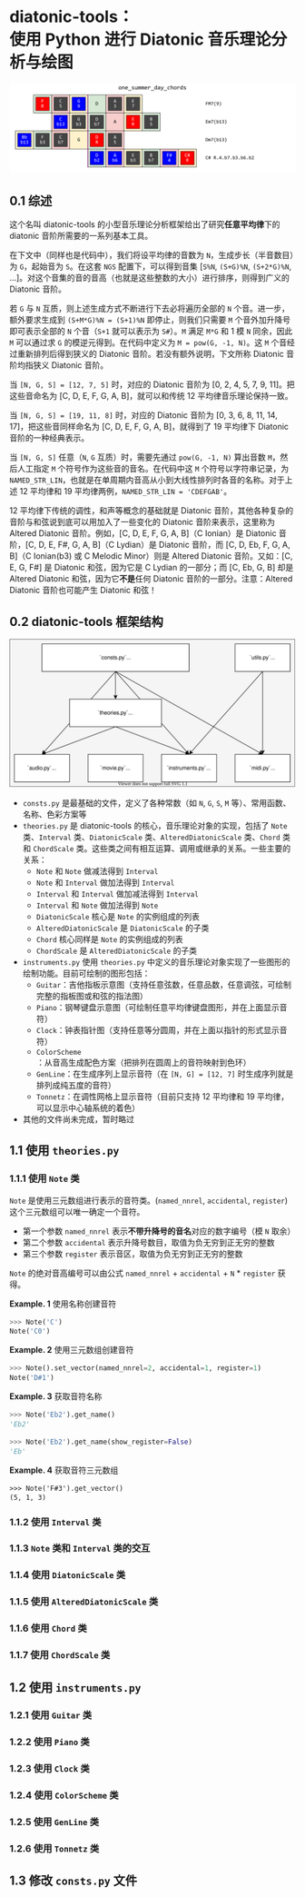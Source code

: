 # diatonic-tools：<br>使用 Python 进行 Diatonic 音乐理论分析与绘图

![1_gen_line_chord_test](README.assets/1_gen_line_chord_test.svg)

## 0.1  综述

这个名叫 diatonic-tools 的小型音乐理论分析框架给出了研究**任意平均律**下的 diatonic 音阶所需要的一系列基本工具。

在下文中（同样也是代码中），我们将设平均律的音数为 `N`，生成步长（半音数目）为 `G`，起始音为 `S`。在这套 `NGS` 配置下，可以得到音集 [`S%N`, `(S+G)%N`, `(S+2*G)%N`, ...]。对这个音集的音的音高（也就是这些整数的大小）进行排序，则得到广义的 Diatonic 音阶。

若 `G` 与 `N` 互质，则上述生成方式不断进行下去必将遍历全部的 `N` 个音。进一步，额外要求生成到 `(S+M*G)%N = (S+1)%N` 即停止，则我们只需要 `M` 个音外加升降号即可表示全部的 `N` 个音（`S+1` 就可以表示为 `S#`）。`M` 满足 `M*G` 和 1 模 `N` 同余，因此 `M` 可以通过求 `G` 的模逆元得到。在代码中定义为 `M = pow(G, -1, N)`。这 `M` 个音经过重新排列后得到狭义的 Diatonic 音阶。若没有额外说明，下文所称 Diatonic 音阶均指狭义 Diatonic 音阶。

当 `[N, G, S] = [12, 7, 5]` 时，对应的 Diatonic 音阶为 [0, 2, 4, 5, 7, 9, 11]。把这些音命名为 [C, D, E, F, G, A, B]，就可以和传统 12 平均律音乐理论保持一致。

当 `[N, G, S] = [19, 11, 8]` 时，对应的 Diatonic 音阶为 [0, 3, 6, 8, 11, 14, 17]，把这些音同样命名为 [C, D, E, F, G, A, B]，就得到了 19 平均律下 Diatonic 音阶的一种经典表示。

当 `[N, G, S]` 任意（`N`, `G` 互质）时，需要先通过 `pow(G, -1, N)` 算出音数 `M`，然后人工指定 `M` 个符号作为这些音的音名。在代码中这 `M` 个符号以字符串记录，为 `NAMED_STR_LIN`，也就是在单周期内音高从小到大线性排列时各音的名称。对于上述 12 平均律和 19 平均律两例，`NAMED_STR_LIN = 'CDEFGAB'`。

12 平均律下传统的调性，和声等概念的基础就是 Diatonic 音阶，其他各种复杂的音阶与和弦说到底可以用加入了一些变化的 Diatonic 音阶来表示，这里称为 Altered Diatonic 音阶。例如，[C, D, E, F, G, A, B]（C Ionian）是 Diatonic 音阶，[C, D, E, F#, G, A, B]（C Lydian）是 Diatonic 音阶，而 [C, D, Eb, F, G, A, B]（C Ionian(b3) 或 C Melodic Minor）则是 Altered Diatonic 音阶。又如：[C, E, G, F#] 是 Diatonic 和弦，因为它是 C Lydian 的一部分；而 [C, Eb, G, B] 却是 Altered Diatonic 和弦，因为它**不是**任何 Diatonic 音阶的一部分。注意：Altered Diatonic 音阶也可能产生 Diatonic 和弦！

## 0.2  diatonic-tools 框架结构

![diatonic-tools框架结构](README.assets/2_diatonic-tools框架结构.svg)



* `consts.py` 是最基础的文件，定义了各种常数（如 `N`, `G`, `S`, `M` 等）、常用函数、名称、色彩方案等
* `theories.py` 是 diatonic-tools 的核心，音乐理论对象的实现，包括了 `Note` 类、`Interval` 类、`DiatonicScale` 类、`AlteredDiatonicScale` 类、`Chord` 类和 `ChordScale` 类。这些类之间有相互运算、调用或继承的关系。一些主要的关系：
  * `Note` 和 `Note` 做减法得到 `Interval`
  * `Note` 和 `Interval` 做加法得到 `Interval`
  * `Interval` 和 `Interval` 做加减法得到 `Interval`
  * `Interval` 和 `Note` 做加法得到 `Note`
  * `DiatonicScale` 核心是 `Note` 的实例组成的列表
  * `AlteredDiatonicScale` 是 `DiatonicScale` 的子类
  * `Chord` 核心同样是 `Note` 的实例组成的列表
  * `ChordScale` 是 `AlteredDiatonicScale` 的子类
* `instruments.py` 使用 `theories.py` 中定义的音乐理论对象实现了一些图形的绘制功能。目前可绘制的图形包括：
  * `Guitar`：吉他指板示意图（支持任意弦数，任意品数，任意调弦，可绘制完整的指板图或和弦的指法图）
  * `Piano`：钢琴键盘示意图（可绘制任意平均律键盘图形，并在上面显示音符）
  * `Clock`：钟表指针图（支持任意等分圆周，并在上面以指针的形式显示音符）
  * `ColorScheme`：从音高生成配色方案（把排列在圆周上的音符映射到色环）
  * `GenLine`：在生成序列上显示音符（在 `[N, G] = [12, 7]` 时生成序列就是排列成纯五度的音符）
  * `Tonnetz`：在调性网格上显示音符（目前只支持 12 平均律和 19 平均律，可以显示中心轴系统的着色）
* 其他的文件尚未完成，暂时略过

## 1.1  使用 `theories.py`

### 1.1.1 使用 `Note` 类

`Note` 是使用三元数组进行表示的音符类。(`named_nnrel`, `accidental`, `register`) 这个三元数组可以唯一确定一个音符。

* 第一个参数 `named_nnrel` 表示**不带升降号的音名**对应的数字编号（模 `N` 取余）
* 第二个参数 `accidental` 表示升降号数目，取值为负无穷到正无穷的整数
* 第三个参数 `register` 表示音区，取值为负无穷到正无穷的整数

`Note` 的绝对音高编号可以由公式 `named_nnrel` + `accidental` + `N` * `register` 获得。



**Example. 1**  使用名称创建音符

```python
>>> Note('C')
Note('C0')
```



**Example. 2**  使用三元数组创建音符

```python
>>> Note().set_vector(named_nnrel=2, accidental=1, register=1)
Note('D#1')
```



**Example. 3**  获取音符名称

```python
>>> Note('Eb2').get_name()
'Eb2'
```

```python
>>> Note('Eb2').get_name(show_register=False)
'Eb'
```



**Example. 4**  获取音符三元数组

```
>>> Note('F#3').get_vector()
(5, 1, 3)
```





### 1.1.2 使用 `Interval` 类



### 1.1.3 `Note` 类和 `Interval` 类的交互



### 1.1.4 使用 `DiatonicScale` 类



### 1.1.5 使用 `AlteredDiatonicScale` 类



### 1.1.6 使用 `Chord` 类



### 1.1.7 使用 `ChordScale` 类



## 1.2 使用 `instruments.py`

### 1.2.1 使用 `Guitar` 类



### 1.2.2 使用 `Piano` 类



### 1.2.3 使用 `Clock` 类



### 1.2.4 使用 `ColorScheme` 类



### 1.2.5 使用 `GenLine` 类



### 1.2.6 使用 `Tonnetz` 类



## 1.3 修改 `consts.py` 文件

